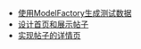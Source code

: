* [使用ModelFactory生成测试数据](使用ModelFactory生成测试数据.md)
* [设计首页和展示帖子](设计首页和展示帖子.md)
* [实现帖子的详情页](实现帖子的详情页.md)
